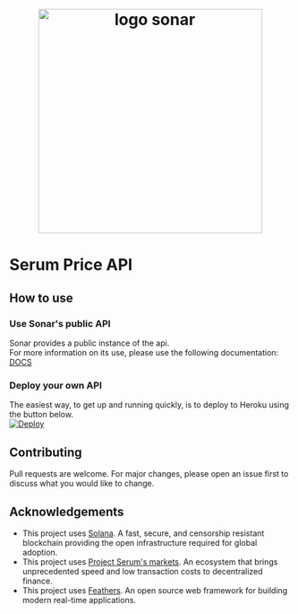 <h1 align="center">
  <br>
   <img width="400" src="https://sonar.watch/logos/sonar/sonar_logo.svg" alt="logo sonar"/>
  <br>
</h1>

# Serum Price API

## How to use

### Use Sonar's public API
Sonar provides a public instance of the api.<br>
For more information on its use, please use the following documentation: [DOCS](http://docs.price-api.sonar.watch/)

### Deploy your own API
The easiest way, to get up and running quickly, is to deploy to Heroku using the button below.<br>
[![Deploy](https://www.herokucdn.com/deploy/button.svg)](https://heroku.com/deploy)

## Contributing
Pull requests are welcome. For major changes, please open an issue first to discuss what you would like to change.

## Acknowledgements
* This project uses [Solana](https://solana.com/). A fast, secure, and censorship resistant blockchain providing the open infrastructure required for global adoption.
* This project uses [Project Serum's markets](https://projectserum.com/). An ecosystem that brings unprecedented speed and low transaction costs to decentralized finance.
* This project uses [Feathers](http://feathersjs.com). An open source web framework for building modern real-time applications.
